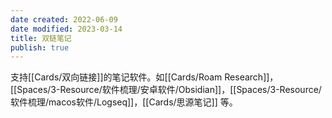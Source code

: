 ```yaml
---
date created: 2022-06-09
date modified: 2023-03-14
title: 双链笔记
publish: true
---
```


支持[[Cards/双向链接]]的笔记软件。如[[Cards/Roam Research]]，[[Spaces/3-Resource/软件梳理/安卓软件/Obsidian]]，[[Spaces/3-Resource/软件梳理/macos软件/Logseq]]，[[Cards/思源笔记]] 等。